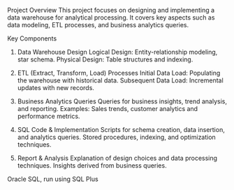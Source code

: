 Project Overview
This project focuses on designing and implementing a data warehouse for analytical processing. It covers key aspects such as data modeling, ETL processes, and business analytics queries.

Key Components
1. Data Warehouse Design
Logical Design: Entity-relationship modeling, star schema.
Physical Design: Table structures and indexing.

3. ETL (Extract, Transform, Load) Processes
Initial Data Load: Populating the warehouse with historical data.
Subsequent Data Load: Incremental updates with new records.

5. Business Analytics Queries
Queries for business insights, trend analysis, and reporting.
Examples: Sales trends, customer analytics and performance metrics.


7. SQL Code & Implementation
Scripts for schema creation, data insertion, and analytics queries.
Stored procedures, indexing, and optimization techniques.

9. Report & Analysis
Explanation of design choices and data processing techniques.
Insights derived from business queries.

Oracle SQL, run using SQL Plus
